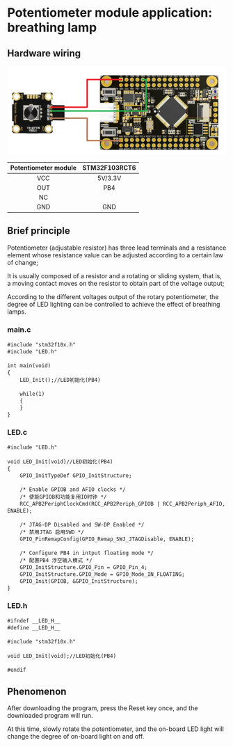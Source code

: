 # Potentiometer module application: breathing lamp

## Hardware wiring

![1](..\LED_breathing_light\1.jpg)

| Potentiometer module | STM32F103RCT6 |
| :------------------: | :-----------: |
|         VCC          |    5V/3.3V    |
|         OUT          |      PB4      |
|          NC          |               |
|         GND          |      GND      |

## Brief principle

Potentiometer (adjustable resistor) has three lead terminals and a resistance element whose resistance value can be adjusted according to a certain law of change;

It is usually composed of a resistor and a rotating or sliding system, that is, a moving contact moves on the resistor to obtain part of the voltage output;

According to the different voltages output of the rotary potentiometer, the degree of LED lighting can be controlled to achieve the effect of breathing lamps.

### main.c

```
#include "stm32f10x.h"
#include "LED.h"

int main(void)
{
    LED_Init();//LED初始化(PB4)
    
    while(1)
    {
    }
}
```

### LED.c

```
#include "LED.h"

void LED_Init(void)//LED初始化(PB4)
{
    GPIO_InitTypeDef GPIO_InitStructure;
    
    /* Enable GPIOB and AFIO clocks */
    /* 使能GPIOB和功能复用IO时钟 */
    RCC_APB2PeriphClockCmd(RCC_APB2Periph_GPIOB | RCC_APB2Periph_AFIO, ENABLE); 
    
    /* JTAG-DP Disabled and SW-DP Enabled */
    /* 禁用JTAG 启用SWD */
    GPIO_PinRemapConfig(GPIO_Remap_SWJ_JTAGDisable, ENABLE);
    
    /* Configure PB4 in intput floating mode */
    /* 配置PB4 浮空输入模式 */
    GPIO_InitStructure.GPIO_Pin = GPIO_Pin_4;
    GPIO_InitStructure.GPIO_Mode = GPIO_Mode_IN_FLOATING;   
    GPIO_Init(GPIOB, &GPIO_InitStructure);
}
```

### LED.h

```
#ifndef __LED_H__
#define __LED_H__

#include "stm32f10x.h"

void LED_Init(void);//LED初始化(PB4)

#endif
```

## Phenomenon

After downloading the program, press the Reset key once, and the downloaded program will run.

At this time, slowly rotate the potentiometer, and the on-board LED light will change the degree of on-board light on and off.